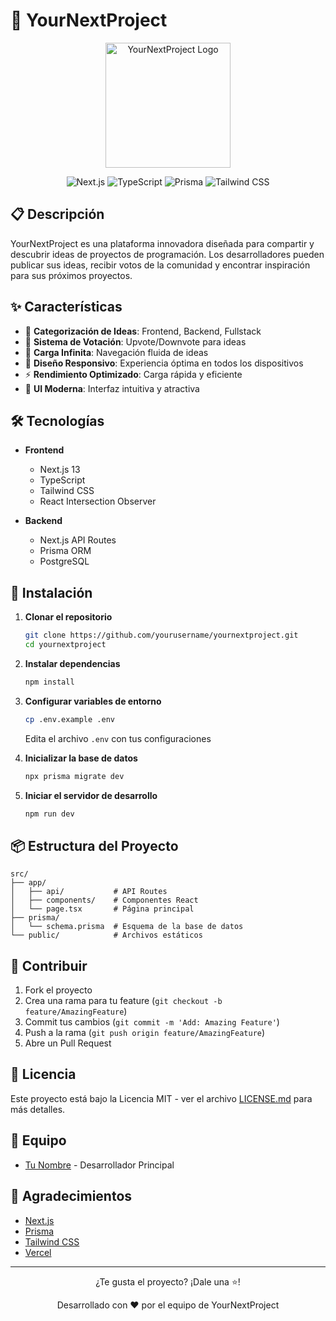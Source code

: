 # 🚀 YourNextProject

<div align="center">
  <img src="public/logo.png" alt="YourNextProject Logo" width="200"/>
  
  ![Next.js](https://img.shields.io/badge/Next.js-13.0-black?style=for-the-badge&logo=next.js)
  ![TypeScript](https://img.shields.io/badge/TypeScript-5.0-blue?style=for-the-badge&logo=typescript)
  ![Prisma](https://img.shields.io/badge/Prisma-4.0-2D3748?style=for-the-badge&logo=prisma)
  ![Tailwind CSS](https://img.shields.io/badge/Tailwind-3.0-38B2AC?style=for-the-badge&logo=tailwind-css)
</div>

## 📋 Descripción

YourNextProject es una plataforma innovadora diseñada para compartir y descubrir ideas de proyectos de programación. Los desarrolladores pueden publicar sus ideas, recibir votos de la comunidad y encontrar inspiración para sus próximos proyectos.

## ✨ Características

- 🎯 **Categorización de Ideas**: Frontend, Backend, Fullstack
- 👥 **Sistema de Votación**: Upvote/Downvote para ideas
- 🔄 **Carga Infinita**: Navegación fluida de ideas
- 📱 **Diseño Responsivo**: Experiencia óptima en todos los dispositivos
- ⚡ **Rendimiento Optimizado**: Carga rápida y eficiente
- 🎨 **UI Moderna**: Interfaz intuitiva y atractiva

## 🛠️ Tecnologías

- **Frontend**
  - Next.js 13
  - TypeScript
  - Tailwind CSS
  - React Intersection Observer

- **Backend**
  - Next.js API Routes
  - Prisma ORM
  - PostgreSQL

## 🚀 Instalación

1. **Clonar el repositorio**
   ```bash
   git clone https://github.com/yourusername/yournextproject.git
   cd yournextproject
   ```

2. **Instalar dependencias**
   ```bash
   npm install
   ```

3. **Configurar variables de entorno**
   ```bash
   cp .env.example .env
   ```
   Edita el archivo `.env` con tus configuraciones

4. **Inicializar la base de datos**
   ```bash
   npx prisma migrate dev
   ```

5. **Iniciar el servidor de desarrollo**
   ```bash
   npm run dev
   ```

## 📦 Estructura del Proyecto

```
src/
├── app/
│   ├── api/           # API Routes
│   ├── components/    # Componentes React
│   └── page.tsx       # Página principal
├── prisma/
│   └── schema.prisma  # Esquema de la base de datos
└── public/            # Archivos estáticos
```

## 🤝 Contribuir

1. Fork el proyecto
2. Crea una rama para tu feature (`git checkout -b feature/AmazingFeature`)
3. Commit tus cambios (`git commit -m 'Add: Amazing Feature'`)
4. Push a la rama (`git push origin feature/AmazingFeature`)
5. Abre un Pull Request

## 📄 Licencia

Este proyecto está bajo la Licencia MIT - ver el archivo [LICENSE.md](LICENSE.md) para más detalles.

## 👥 Equipo

- [Tu Nombre](https://github.com/yourusername) - Desarrollador Principal

## 🙏 Agradecimientos

- [Next.js](https://nextjs.org/)
- [Prisma](https://www.prisma.io/)
- [Tailwind CSS](https://tailwindcss.com/)
- [Vercel](https://vercel.com/)

---

<div align="center">
  <p>¿Te gusta el proyecto? ¡Dale una ⭐!</p>
  <p>Desarrollado con ❤️ por el equipo de YourNextProject</p>
</div>
